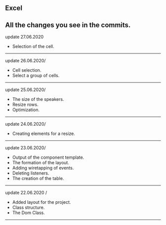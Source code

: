 Excel
---
All the changes you see in the commits.
---
update 27.06.2020
- Selection of the cell.
---
update 26.06.2020/
- Cell selection.
- Select a group of cells.
---
update 25.06.2020/
- The size of the speakers.
- Resize rows.
- Optimization.
---
update 24.06.2020/
- Creating elements for a resize.

---

update 23.06.2020/
- Output of the component template.
- The formation of the layout.
- Adding wiretapping of events.
- Deleting listeners.
- The creation of the table.
---
update 22.06.2020 /
- Added layout for the project.
- Class structure.
- The Dom Class.
---
